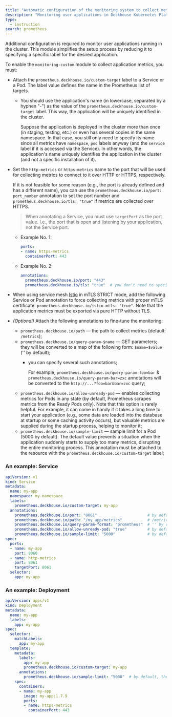 ```yaml
---
title: "Automatic configuration of the monitoring system to collect metrics from user applications"
description: "Monitoring user applications in Deckhouse Kubernetes Platform."
type:
  - instruction
search: prometheus
---
```


Additional configuration is required to monitor user applications running in the cluster. This module simplifies the setup process by reducing it to specifying a specific label for the desired application.

To enable the `monitoring-custom` module to collect application metrics, you must:

- Attach the `prometheus.deckhouse.io/custom-target` label to a Service or a Pod. The label value defines the name in the Prometheus list of targets.
  - You should use the application's name (in lowercase, separated by a hyphen "-") as the value of the `prometheus.deckhouse.io/custom-target` label. This way, the application will be uniquely identified in the cluster.

     Suppose the application is deployed in the cluster more than once (in staging, testing, etc.) or even has several copies in the same namespace. In that case, you still only need to specify its name since all metrics have `namespace`, `pod` labels anyway (and the `service` label if it is accessed via the Service). In other words, the application's name uniquely identifies the application in the cluster (and not a specific installation of it).
- Set the `http-metrics` or `https-metrics` name to the port that will be used for collecting metrics to connect to it over HTTP or HTTPS, respectively.

  If it is not feasible for some reason (e.g., the port is already defined and has a different name), you can use the `prometheus.deckhouse.io/port: port_number` annotation to set the port number and `prometheus.deckhouse.io/tls: "true"` if metrics are collected over HTTPS.

  > When annotating a Service, you must use `targetPort` as the port value. I.e., the port that is open and listening by your application, not the Service port.

  - Example No. 1:

    ```yaml
    ports:
    - name: https-metrics
      containerPort: 443
    ```

  - Example No. 2:

    ```yaml
    annotations:
      prometheus.deckhouse.io/port: "443"
      prometheus.deckhouse.io/tls: "true"  # you don't need to specify this annotation if metrics are sent over HTTP
    ```

- When using service mesh [Istio](../istio/) in mTLS STRICT mode, add the following Service or Pod annotation to force collecting metrics with proper mTLS certificate: `prometheus.deckhouse.io/istio-mtls: "true"`. Note that the application metrics must be exported via pure HTTP without TLS.
- *(Optional)* Attach the following annotations to fine-tune the monitoring:

  * `prometheus.deckhouse.io/path` — the path to collect metrics (default: `/metrics`);
  * `prometheus.deckhouse.io/query-param-$name` — GET parameters; they will be converted to a map of the following form: `$name=$value` (''  by default);
    - you can specify several such annotations;

      For example, `prometheus.deckhouse.io/query-param-foo=bar` & `prometheus.deckhouse.io/query-param-bar=zxc` annotations will be converted to the `http://...?foo=bar&bar=zxc` query;
  * `prometheus.deckhouse.io/allow-unready-pod` — enables collecting metrics for Pods in any state (by default, Prometheus scrapes metrics from the Ready Pods only). Note that this option is rarely helpful. For example, it can come in handy if it takes a long time to start your application (e.g., some data are loaded into the database at startup or some caching activity occurs), but valuable metrics are supplied during the startup process, helping to monitor it;
  * `prometheus.deckhouse.io/sample-limit` — sample limit for a Pod (5000 by default). The default value prevents a situation when the application suddenly starts to supply too many metrics, disrupting the entire monitoring process. This annotation must be attached to the resource with the `prometheus.deckhouse.io/custom-target` label;

### An example: Service

```yaml
apiVersion: v1
kind: Service
metadata:
  name: my-app
  namespace: my-namespace
  labels:
    prometheus.deckhouse.io/custom-target: my-app
  annotations:
    prometheus.deckhouse.io/port: "8061"                      # by default, either the http-metrics or https-metrics service port is used
    prometheus.deckhouse.io/path: "/my_app/metrics"           # /metrics by default
    prometheus.deckhouse.io/query-param-format: "prometheus"  # '' by default
    prometheus.deckhouse.io/allow-unready-pod: "true"         # by default, NON-ready Pods are ignored
    prometheus.deckhouse.io/sample-limit: "5000"              # by default, the sample is limited to 5000 metrics for a single Pod
spec:
  ports:
  - name: my-app
    port: 8060
  - name: http-metrics
    port: 8061
    targetPort: 8061
  selector:
    app: my-app
```

### An example: Deployment

```yaml
apiVersion: apps/v1
kind: Deployment
metadata:
  name: my-app
  labels:
    app: my-app
spec:
  selector:
    matchLabels:
      app: my-app
  template:
    metadata:
      labels:
        app: my-app
        prometheus.deckhouse.io/custom-target: my-app
      annotations:
        prometheus.deckhouse.io/sample-limit: "5000"  # by default, the sample is limited to 5000 metrics for a single Pod
    spec:
      containers:
      - name: my-app
        image: my-app:1.7.9
        ports:
        - name: https-metrics
          containerPort: 443
```
